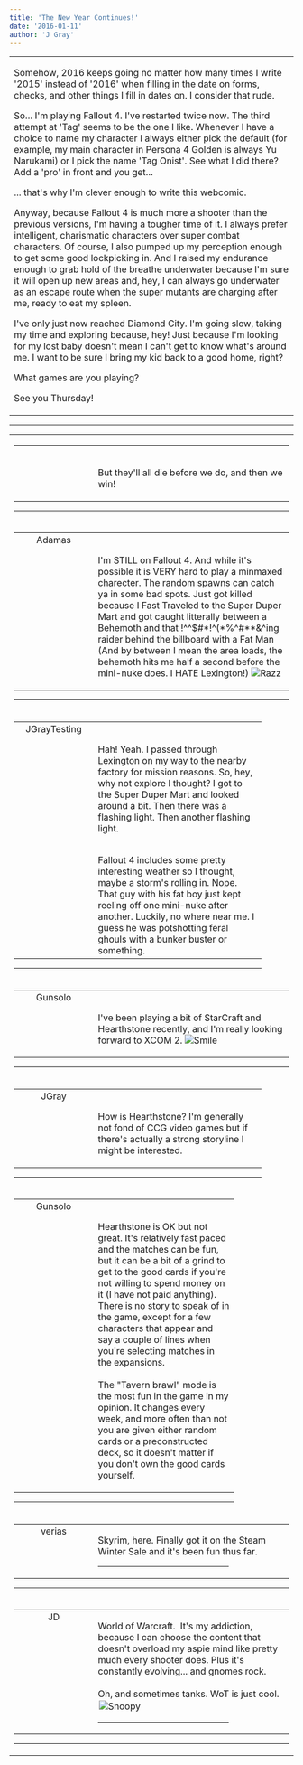 ```yaml
---
title: 'The New Year Continues!'
date: '2016-01-11'
author: 'J Gray'
---
```


<div>
<!-- Main content here -->
<table border="0" class="post"><tbody><tr><td>
   
   <div class="post_body">
       <p>Somehow, 2016 keeps going no matter how many times I write '2015' instead of '2016' when filling in the date on forms, checks, and other things I fill in dates on. I consider that rude.</p><p>So... I'm playing Fallout 4. I've restarted twice now. The third attempt at 'Tag' seems to be the one I like. Whenever I have a choice to name my character I always either pick the default (for example, my main character in Persona 4 Golden is always Yu Narukami) or I pick the name 'Tag Onist'. See what I did there? Add a 'pro' in front and you get...</p><p>... that's why I'm clever enough to write this webcomic.</p><p>Anyway, because Fallout 4 is much more a shooter than the previous versions, I'm having a tougher time of it. I always prefer intelligent, charismatic characters over super combat characters. Of course, I also pumped up my perception enough to get some good lockpicking in. And I raised my endurance enough to grab hold of the breathe underwater because I'm sure it will open up new areas and, hey, I can always go underwater as an escape route when the super mutants are charging after me, ready to eat my spleen.</p><p>I've only just now reached Diamond City. I'm going slow, taking my time and exploring because, hey! Just because I'm looking for my lost baby doesn't mean I can't get to know what's around me. I want to be sure I bring my kid back to a good home, right? </p><p>What games are you playing?</p><p>See you Thursday!</p>
   </div>
   </td></tr>
   </tbody></table><hr><table style="width:100%; border:0;" class="comment_table"><tbody><tr><td width="100%"><a name=""> </a><div style="width:100%;" class="comment"><table border="0" width="100%"><tbody><tr><td align="center" valign="top" width="125">
<span class="comment_title"><center><br></center><a name="2293">&nbsp;</a></span><br>
<center><img src="https://www.gravatar.com/avatar.php?gravatar_id=aa6f9d5ec211cb4180cd78f1bdcb0cb5&amp;default=http%3A%2F%2Fmysteriesofthearcana.com%2Ftemplates%2Fmain%2Fimages%2Favatar.gif&amp;size=80&amp;rating=g" border="0" alt=""></center>
</td>
<td valign="top">


<p class="comment_text"> </p><p class="comment_text"><br> But they'll all die before we do, and then we win!</p>
 

</td></tr></tbody></table>
<hr></div></td></tr><tr><td width="100%"><a name=""> </a><div style="width:100%;" class="comment"><table border="0" width="100%"><tbody><tr><td align="center" valign="top" width="125">
<span class="comment_title"><center>Adamas<br></center><a name="2294">&nbsp;</a></span><br>
<center><img src="https://www.gravatar.com/avatar.php?gravatar_id=63b5da7dbecbf4a2fac891b8f15ccbc4&amp;default=http%3A%2F%2Fmysteriesofthearcana.com%2Ftemplates%2Fmain%2Fimages%2Favatar.gif&amp;size=80&amp;rating=g" border="0" alt=""></center>
</td>
<td valign="top">


<p class="comment_text"> </p><p class="comment_text"><br> I'm STILL on Fallout 4. And while it's possible it is VERY hard to play a minmaxed charecter. The random spawns can catch ya in some bad spots. Just got killed because I Fast Traveled to the Super Duper Mart and got caught litterally between a Behemoth and that !^^$#*!^(*%^#**&amp;^ing raider behind the billboard with a Fat Man (And by between I mean the area loads, the behemoth hits me half a second before the mini-nuke does. I HATE Lexington!) <img src="/smilies/razz.gif" alt="Razz" border="0"><br></p>
 

</td></tr></tbody></table>
<hr></div></td></tr><tr><td width="100%"><a name=""> </a><div style="width:90%;" class="comment2"><table border="0" width="100%"><tbody><tr><td align="center" valign="top" width="125">
<span class="comment_title"><center>JGrayTesting<br></center><a name="2296">&nbsp;</a></span><br>
<center><img src="https://www.gravatar.com/avatar.php?gravatar_id=3de6483cf7ef4947f33483faa590f1a0&amp;default=http%3A%2F%2Fmysteriesofthearcana.com%2Ftemplates%2Fmain%2Fimages%2Favatar.gif&amp;size=80&amp;rating=g" border="0" alt=""></center>
</td>
<td valign="top">


<p class="comment_text"> </p><p class="comment_text"><br> Hah! Yeah. I passed through Lexington on my way to the nearby factory for mission reasons. So, hey, why not explore I thought? I got to the Super Duper Mart and looked around a bit. Then there was a flashing light. Then another flashing light.&nbsp;</p><div><br></div><div>Fallout 4 includes some pretty interesting weather so I thought, maybe a storm's rolling in. Nope. That guy with his fat boy just kept reeling off one mini-nuke after another. Luckily, no where near me. I guess he was potshotting feral ghouls with a bunker buster or something.</div>
 

</td></tr></tbody></table>
<hr></div></td></tr><tr><td width="100%"><a name=""> </a><div style="width:100%;" class="comment"><table border="0" width="100%"><tbody><tr><td align="center" valign="top" width="125">
<span class="comment_title"><center>Gunsolo<br></center><a name="2295">&nbsp;</a></span><br>
<center><img src="https://www.gravatar.com/avatar.php?gravatar_id=a94f16ab08c7abb74820e668722a5ffc&amp;default=http%3A%2F%2Fmysteriesofthearcana.com%2Ftemplates%2Fmain%2Fimages%2Favatar.gif&amp;size=80&amp;rating=g" border="0" alt=""></center>
</td>
<td valign="top">


<p class="comment_text"> </p><p class="comment_text"><br> I've been playing a bit of StarCraft and Hearthstone recently, and I'm really looking forward to XCOM 2. <img src="/smilies/smile.gif" alt="Smile" border="0"><br></p>
 

</td></tr></tbody></table>
<hr></div></td></tr><tr><td width="100%"><a name=""> </a><div style="width:90%;" class="comment2"><table border="0" width="100%"><tbody><tr><td align="center" valign="top" width="125">
<span class="comment_title"><center>JGray<br></center><a name="2299">&nbsp;</a></span><br>
<center><img src="https://www.gravatar.com/avatar.php?gravatar_id=3de6483cf7ef4947f33483faa590f1a0&amp;default=http%3A%2F%2Fmysteriesofthearcana.com%2Ftemplates%2Fmain%2Fimages%2Favatar.gif&amp;size=80&amp;rating=g" border="0" alt=""></center>
</td>
<td valign="top">


<p class="comment_text"> </p><p class="comment_text"><br> How is Hearthstone? I'm generally not fond of CCG video games but if there's actually a strong storyline I might be interested.</p>
 

</td></tr></tbody></table>
<hr></div></td></tr><tr><td width="100%"><a name=""> </a><div style="width:80%;" class="comment3"><table border="0" width="100%"><tbody><tr><td align="center" valign="top" width="125">
<span class="comment_title"><center>Gunsolo<br></center><a name="2300">&nbsp;</a></span><br>
<center><img src="https://www.gravatar.com/avatar.php?gravatar_id=a94f16ab08c7abb74820e668722a5ffc&amp;default=http%3A%2F%2Fmysteriesofthearcana.com%2Ftemplates%2Fmain%2Fimages%2Favatar.gif&amp;size=80&amp;rating=g" border="0" alt=""></center>
</td>
<td valign="top">


<p class="comment_text"> </p><p class="comment_text"><br> Hearthstone is OK but not great. It's relatively fast paced and the matches can be fun, but it can be a bit of a grind to get to the good cards if you're not willing to spend money on it (I have not paid anything). There is no story to speak of in the game, except for a few characters that appear and say a couple of lines when you're selecting matches in the expansions.<br><br>The "Tavern brawl" mode is the most fun in the game in my opinion. It changes every week, and more often than not you are given either random cards or a preconstructed deck, so it doesn't matter if you don't own the good cards yourself.<br></p>
 

</td></tr></tbody></table>
<hr></div></td></tr><tr><td width="100%"><a name=""> </a><div style="width:100%;" class="comment"><table border="0" width="100%"><tbody><tr><td align="center" valign="top" width="125">
<span class="comment_title"><center>verias</center><a name="2297">&nbsp;</a></span><br>
<center><img src="https://www.gravatar.com/avatar.php?gravatar_id=e3c6cf33692a98b575c642080d14c26a&amp;default=http%3A%2F%2Fmysteriesofthearcana.com%2Ftemplates%2Fmain%2Fimages%2Favatar.gif&amp;size=100&amp;rating=g" border="0" alt=""></center>
</td>
<td valign="top">


<p class="comment_text"> </p><p class="comment_text">Skyrim, here. Finally got it on the Steam Winter Sale and it's been fun thus far.</p>
 <hr width="70%">

</td></tr></tbody></table>
<hr></div></td></tr><tr><td width="100%"><a name=""> </a><div style="width:100%;" class="comment"><table border="0" width="100%"><tbody><tr><td align="center" valign="top" width="125">
<span class="comment_title"><center>JD</center><a name="2298">&nbsp;</a></span><br>
<center><img src="http://www.dragonpowered.com/pics/ghats.jpg" border="0" alt=""></center>
</td>
<td valign="top">


<p class="comment_text"> </p><p class="comment_text">World of Warcraft.&nbsp; It's my addiction, because I can choose the content that doesn't overload my aspie mind like pretty much every shooter does. Plus it's constantly evolving... and gnomes rock.<br><br>Oh, and sometimes tanks. WoT is just cool. <img alt=" Snoopy " src="/smilies/snoopy.gif" border="0" hspace="2" vspace="2"><br></p>
 <hr width="70%">

</td></tr></tbody></table>
<hr></div></td></tr></tbody></table>
<!-- End main content -->
              </div>
